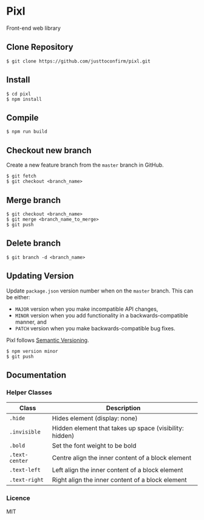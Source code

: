 # Pixl

Front-end web library

## Clone Repository

```
$ git clone https://github.com/justtoconfirm/pixl.git
```
## Install

```
$ cd pixl
$ npm install
```

## Compile

```
$ npm run build
```

## Checkout new branch

Create a new feature branch from the `master` branch in GitHub.

```
$ git fetch
$ git checkout <branch_name>
```

## Merge branch

```
$ git checkout <branch_name>
$ git merge <branch_name_to_merge>
$ git push
```

## Delete branch

```
$ git branch -d <branch_name>
```

## Updating Version

Update `package.json` version number when on the `master` branch. This can be either: 

- `MAJOR` version when you make incompatible API changes,
- `MINOR` version when you add functionality in a backwards-compatible manner, and
- `PATCH` version when you make backwards-compatible bug fixes.

Pixl follows [Semantic Versioning](https://semver.org/).

```
$ npm version minor
$ git push
```

## Documentation

### Helper Classes

| Class              | Description                                                            |
| ------------------ | ---------------------------------------------------------------------- | 
| `.hide`            | Hides element (display: none)                                          |
| `.invisible`       | Hidden element that takes up space (visibility: hidden)                |
| `.bold`            | Set the font weight to be bold                                         |
| `.text-center`     | Centre align the inner content of a block element                      |
| `.text-left`       | Left align the inner content of a block element                        |
| `.text-right`      | Right align the inner content of a block element                       |  

### Licence

MIT
